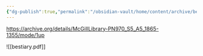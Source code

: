 ```yaml
---
{"dg-publish":true,"permalink":"/obsidian-vault/home/content/archive/bestiary/","noteIcon":""}
---
```



https://archive.org/details/McGillLibrary-PN970_S5_A5_1865-1355/mode/1up

![[bestiary.pdf]]
